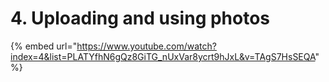 # 4. Uploading and using photos

{% embed url="https://www.youtube.com/watch?index=4&list=PLATYfhN6gQz8GiTG_nUxVar8ycrt9hJxL&v=TAgS7HsSEQA" %}
